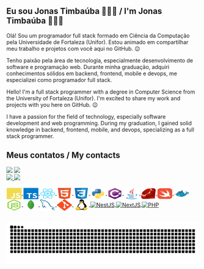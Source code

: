 ## Eu sou Jonas Timbaúba 🤠🖖🏽 / I'm Jonas Timbaúba 🤠🖖🏽

<p> Olá! Sou um programador full stack formado em Ciência da Computação pela Universidade de Fortaleza (Unifor). Estou animado em compartilhar meu trabalho e projetos com você aqui no GitHub. 😉 <p>
<p> Tenho paixão pela área de tecnologia, especialmente desenvolvimento de software e programação web. Durante minha graduação, adquiri conhecimentos sólidos em backend, frontend, mobile e devops, me especializei como programador full stack. <p>

<p> Hello! I'm a full stack programmer with a degree in Computer Science from the University of Fortaleza (Unifor). I'm excited to share my work and projects with you here on GitHub. 😉 </p>
<p> I have a passion for the field of technology, especially software development and web programming. During my graduation, I gained solid knowledge in backend, frontend, mobile, and devops, specializing as a full stack programmer. </p>

<h2>Meus contatos / My contacts</h2>
<div>
 <a href="https://www.instagram.com/timbaubafj/" target="_blank"><img src="https://img.shields.io/badge/-Instagram-%23E4405F?style=for-the-badge&logo=instagram&logoColor=white" target="_blank"></a>
 <a href="https://www.linkedin.com/in/jonas-timba%C3%BAba-0357b21b8/" target="_blank"><img src="https://img.shields.io/badge/-LinkedIn-%230077B5?style=for-the-badge&logo=linkedin&logoColor=white" target="_blank"></a> 
</div>

 <div>
  <a href="https://github.com/JonasTB">
  <img height="180em" src="https://github-readme-stats.vercel.app/api?username=JonasTB&show_icons=true&theme=omni&include_all_commits=true&count_private=true"/>
  <img height="180em" src="https://github-readme-stats.vercel.app/api/top-langs/?username=JonasTB&layout=compact&langs_count=16&theme=omni"/>
<div>
<div style="display: inline_block"><br>
  <img align="center" alt="Js" height="30" width="40" src="https://raw.githubusercontent.com/devicons/devicon/master/icons/javascript/javascript-plain.svg">
  <img align="center" alt="Ts" height="30" width="40" src="https://raw.githubusercontent.com/devicons/devicon/master/icons/typescript/typescript-plain.svg">
  <img align="center" alt="React" height="30" width="40" src="https://raw.githubusercontent.com/devicons/devicon/master/icons/react/react-original.svg">
  <img align="center" alt="HTML" height="30" width="40" src="https://raw.githubusercontent.com/devicons/devicon/master/icons/html5/html5-original.svg">
  <img align="center" alt="CSS" height="30" width="40" src="https://raw.githubusercontent.com/devicons/devicon/master/icons/css3/css3-original.svg">
  <img align="center" alt="Python" height="30" width="40" src="https://raw.githubusercontent.com/devicons/devicon/master/icons/python/python-original.svg">
  <img align="center" alt="Csharp" height="30" width="40" src="https://raw.githubusercontent.com/devicons/devicon/master/icons/csharp/csharp-original.svg">
  <img align="center" alt="Java" height="30" width="40" src="https://raw.githubusercontent.com/devicons/devicon/master/icons/java/java-original.svg">
 <img align="center" alt="Ruby" height="30" width="40" src="https://raw.githubusercontent.com/devicons/devicon/master/icons/ruby/ruby-original.svg">
 <img align="center" alt="Swift" height="30" width="40" src="https://raw.githubusercontent.com/devicons/devicon/master/icons/swift/swift-original.svg">
 <img align="center" alt="Docker" height="30" width="40" src="https://raw.githubusercontent.com/devicons/devicon/master/icons/docker/docker-original.svg">
 <img align="center" alt="NodeJS" height="30" width="40" src="https://raw.githubusercontent.com/devicons/devicon/master/icons/nodejs/nodejs-original.svg">
 <img align="center" alt="MongoDB" height="30" width="40" src="https://raw.githubusercontent.com/devicons/devicon/master/icons/mongodb/mongodb-original.svg">
 <img align="center" alt="MySQL" height="30" width="40" src="https://raw.githubusercontent.com/devicons/devicon/master/icons/mysql/mysql-original.svg">
 <img align="center" alt="Git" height="30" width="40" src="https://raw.githubusercontent.com/devicons/devicon/master/icons/git/git-original.svg">
 <img align="center" alt="Linux" height="30" width="40" src="https://raw.githubusercontent.com/devicons/devicon/master/icons/linux/linux-original.svg">
<img align="center" alt="NestJS" height="30" width="40" src="https://raw.githubusercontent.com/nestjs/nest/master/assets/logo-icon.svg">
<img align="center" alt="NextJS" height="30" width="40" src="https://raw.githubusercontent.com/vercel/vercel/main/packages/next/assets/next-logo.svg">
 <img align="center" alt="PHP" height="30" width="40" src="https://raw.githubusercontent.com/jmnote/z-icons/master/svg/php.svg">
</div>
 
##
  
![Snake animation](https://github.com/jonastb/jonastb/blob/output/github-contribution-grid-snake.svg)
